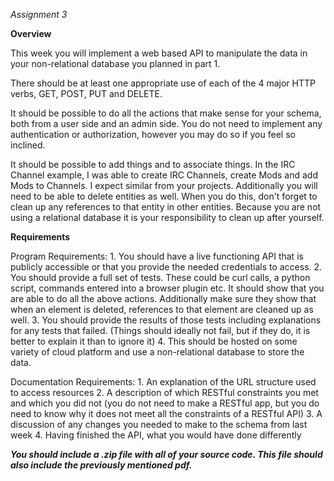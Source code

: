*Assignment 3*

**Overview**

This week you will implement a web based API to manipulate the data in your non-relational database you planned in part 1.

There should be at least one appropriate use of each of the 4 major HTTP verbs, GET, POST, PUT and DELETE.

It should be possible to do all the actions that make sense for your schema, both from a user side and an admin side. You do not need to implement any authentication or authorization, however you may do so if you feel so inclined.

It should be possible to add things and to associate things. In the IRC Channel example, I was able to create IRC Channels, create Mods and add Mods to Channels. I expect similar from your projects. Additionally you will need to be able to delete entities as well. When you do this, don't forget to clean up any references to that entity in other entities. Because you are not using a relational database it is your responsibility to clean up after yourself.

**Requirements**

Program Requirements:
    1. You should have a live functioning API that is publicly accessible or that you provide the needed credentials to access.
    2. You should provide a full set of tests. These could be curl calls, a python script, commands entered into a browser plugin etc. It should show that you are able to do all the above actions. Additionally make sure they show that when an element is deleted, references to that element are cleaned up as well.
    3. You should provide the results of those tests including explanations for any tests that failed. (Things should ideally not fail, but if they do, it is better to explain it than to ignore it)
    4. This should be hosted on some variety of cloud platform and use a non-relational database to store the data.

Documentation Requirements:
    1. An explanation of the URL structure used to access resources
    2. A description of which RESTful constraints you met and which you did not (you do not need to make a RESTful app, but you do need to know why it does not meet all the constraints of a RESTful API)
    3. A discussion of any changes you needed to make to the schema from last week
    4. Having finished the API, what you would have done differently

***You should include a .zip file with all of your source code. This file should also include the previously mentioned pdf.*** 

